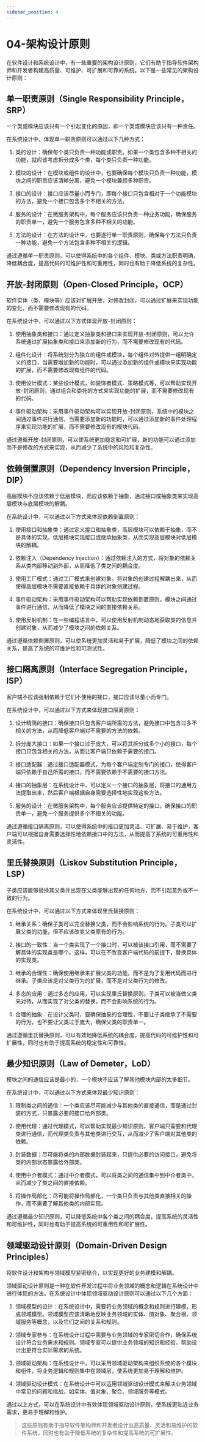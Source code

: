 ```yaml
---
sidebar_position: 4
---
```


# 04-架构设计原则

在软件设计和系统设计中，有一些重要的架构设计原则，它们有助于指导软件架构师和开发者构建高质量、可维护、可扩展和可靠的系统。以下是一些常见的架构设计原则：

## 单一职责原则（Single Responsibility Principle，SRP）

一个类或模块应该只有一个引起变化的原因，即一个类或模块应该只有一种责任。

在系统设计中，体现单一职责原则可以通过以下几种方式：

1. 类的设计：确保每个类只负责一种功能或职责。如果一个类包含多种不相关的功能，就应该考虑拆分成多个类，每个类只负责一种功能。

2. 模块的设计：在模块或组件的设计中，也要确保每个模块只负责一种功能，模块之间的职责应该清晰分离，避免一个模块兼顾多种职责。

3. 接口的设计：接口应该尽量小而专门，即每个接口只包含相对于一个功能模块的方法，避免一个接口包含多个不相关的方法。

4. 服务的设计：在微服务架构中，每个服务应该只负责一种业务功能，确保服务的职责单一，避免一个服务包含多种不相关的功能。

5. 方法的设计：在方法的设计中，也要遂行单一职责原则，确保每个方法只负责一种功能，避免一个方法包含多种不相关的逻辑。

通过遵循单一职责原则，可以使得系统中的各个组件、模块、类或方法职责明确，降低耦合度，提高代码的可维护性和可重用性，同时也有助于降低系统的复杂性。

## 开放-封闭原则（Open-Closed Principle，OCP）

软件实体（类、模块等）应该对扩展开放，对修改封闭，可以通过扩展来实现功能的变化，而不需要修改现有的代码。

在系统设计中，可以通过以下方式体现开放-封闭原则：

1. 使用抽象类和接口：通过定义抽象类和接口来实现开放-封闭原则，可以允许系统通过扩展抽象类和接口来添加新的行为，而不需要修改现有的代码。

2. 组件化设计：将系统划分为独立的组件或模块，每个组件对外提供一组明确定义的接口，当需要增加新的功能时，可以通过添加新的组件或模块来实现功能的扩展，而不需要修改现有组件的代码。

3. 使用设计模式：某些设计模式，如装饰者模式、策略模式等，可以帮助实现开放-封闭原则，通过组合和委托的方式来实现功能的扩展，而不需要修改现有的代码。

4. 事件驱动架构：采用事件驱动架构可以实现开放-封闭原则，系统中的模块之间通过事件进行通信，当需要添加新的功能时，可以通过添加新的事件处理程序来实现功能的扩展，而不需要修改现有的模块代码。

通过遵循开放-封闭原则，可以使系统更加稳定和可扩展，新的功能可以通过添加而不是修改的方式来实现，从而减少了系统中的风险和复杂性。

## 依赖倒置原则（Dependency Inversion Principle，DIP）

高层模块不应该依赖于低层模块，而应该依赖于抽象，通过接口或抽象类来实现高层模块与底层模块的解耦。

在系统设计中，可以通过以下方式来体现依赖倒置原则：

1. 使用接口和抽象类：通过定义接口和抽象类，高层模块可以依赖于抽象，而不是具体的实现。低层模块实现接口或继承抽象类，从而实现高层模块对低层模块的解耦。

2. 依赖注入（Dependency Injection）：通过依赖注入的方式，将对象的依赖关系从类内部移动到外部，从而降低了类之间的耦合度。

3. 使用工厂模式：通过工厂模式来创建对象，将对象的创建过程解耦出来，从而使得高层模块不需要直接依赖于具体的对象创建过程。

4. 事件驱动架构：采用事件驱动架构可以帮助实现依赖倒置原则，模块之间通过事件进行通信，从而降低了模块之间的直接依赖关系。

5. 使用反射机制：在一些编程语言中，可以使用反射机制动态地获取类的信息并创建对象，从而减少了模块之间的依赖关系。

通过遵循依赖倒置原则，可以使系统更加灵活和易于扩展，降低了模块之间的依赖关系，提高了系统的可维护性和可测试性。

## 接口隔离原则（Interface Segregation Principle，ISP）

客户端不应该强制依赖于它们不使用的接口，接口应该尽量小而专门。

在系统设计中，可以通过以下方式来体现接口隔离原则：

1. 设计精简的接口：确保接口只包含客户端所需的方法，避免接口中包含过多不相关的方法，从而降低客户端对不需要的方法的依赖。

2. 拆分庞大接口：如果一个接口过于庞大，可以将其拆分成多个小的接口，每个接口只包含相关的方法，从而让客户端只依赖于需要的接口。

3. 接口适配器：通过接口适配器模式，为每个客户端定制专门的接口，使得客户端只依赖于自己所需的接口，而不需要依赖于不需要的接口方法。

4. 接口的抽象层：在系统设计中，可以定义一个接口的抽象层，将接口的通用方法提取出来，然后客户端根据自身需要选择性地实现这些方法。

5. 服务的设计：在微服务架构中，每个服务应该提供特定的接口，确保接口的职责单一，避免一个服务提供多个不相关的功能。

通过遵循接口隔离原则，可以使得系统中的接口更加灵活、可扩展、易于维护，客户端可以根据自身需要选择性地依赖接口中的方法，从而提高了系统的可重用性和灵活性。

## 里氏替换原则（Liskov Substitution Principle，LSP）

子类应该能够替换其父类并出现在父类能够出现的任何地方，而不引起意外或不一致的行为。

在系统设计中，可以通过以下方式来体现里氏替换原则：

1. 继承关系：确保子类可以完全替换父类，而不会影响系统的行为。子类可以扩展父类的功能，但不应该改变父类原有的行为。

2. 接口的一致性：当一个类实现了一个接口时，可以被该接口引用，而不需要了解具体的实现类是哪个。这样，可以在不改变客户端代码的前提下，替换具体的实现类。

3. 继承的合理性：确保使用继承来扩展父类的功能，而不是为了复用代码而进行继承。子类应该是对父类行为的扩展，而不是对父类行为的修改。

4. 多态的应用：通过多态的应用，可以实现里氏替换原则。子类可以被当做父类来对待，从而实现了对父类的替换，而不会影响系统的行为。

5. 合理的抽象：在设计父类时，要确保抽象的合理性，不要让子类继承了不需要的行为，也不要让父类过于庞大，确保父类的职责单一。

通过遵循里氏替换原则，可以有效地降低系统的耦合度，提高代码的可维护性和可扩展性，同时也有助于提高系统的稳定性和可靠性。

## 最少知识原则（Law of Demeter，LoD）

模块之间的通信应该是最小的，一个模块不应该了解其他模块内部的太多细节。

在系统设计中，可以通过以下方式来体现最少知识原则：

1. 限制类之间的通信：一个类应该尽可能减少与其他类的直接通信，而是通过封装的方式，只暴露必要的接口给外部类。

2. 使用代理：通过代理模式，可以帮助实现最少知识原则，客户端只需要和代理类进行通信，而代理类负责与其他类进行交互，从而减少了客户端对其他类的依赖。

3. 封装数据：尽可能将类的内部数据封装起来，只提供必要的访问接口，避免将类的内部状态暴露给外部类。

4. 使用中介者模式：通过中介者模式，可以将类之间的通信集中到中介者类中，从而减少了类之间的直接依赖。

5. 将操作局部化：尽可能将操作局部化，一个类只负责与其他类直接相关的操作，而不需要了解其他类的内部实现。

通过遵循最少知识原则，可以降低系统中各个类之间的耦合度，提高系统的灵活性和可维护性，同时也有助于提高系统的可重用性和可扩展性。

## 领域驱动设计原则（Domain-Driven Design Principles）

将软件设计和架构与领域模型紧密结合，以实现更好的业务建模和解耦。

领域驱动设计原则是一种在软件开发过程中将业务领域的概念和逻辑在系统设计中进行体现的方法。在系统设计中体现领域驱动设计原则可以通过以下几个方面：

1. 领域模型的设计：在系统设计中，需要将业务领域的概念和规则进行建模，形成领域模型。领域模型应该清晰地反映业务领域的实体、值对象、聚合根、领域服务等概念，以及它们之间的关系和规则。

2. 领域专家参与：在系统设计过程中需要与业务领域的专家密切合作，确保系统设计符合业务需求和规则。领域专家可以提供业务领域的知识和经验，帮助设计出更符合实际需求的系统。

3. 领域驱动架构：在系统设计中，可以采用领域驱动架构来组织系统的各个模块和组件，将业务逻辑和规则集中在领域层，使系统更加易于理解和维护。

4. 领域驱动设计模式：在系统设计中可以运用领域驱动设计模式来解决业务领域中常见的问题和挑战，如实体、值对象、聚合、领域服务等模式。

通过以上方式，可以在系统设计中有效体现领域驱动设计原则，使系统更贴近业务需求，更易于理解和维护。


> 这些原则有助于指导软件架构师和开发者设计出高质量、灵活和易维护的软件系统，同时也有助于降低系统的复杂性和提高系统的可扩展性。